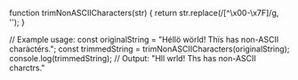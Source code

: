 function trimNonASCIICharacters(str) {
  return str.replace(/[^\x00-\x7F]/g, '');
}

// Example usage:
const originalString = "Héllö wörld! Thïs has non-ASCII charàctérs.";
const trimmedString = trimNonASCIICharacters(originalString);
console.log(trimmedString); // Output: "Hll wrld! Ths has non-ASCII charctrs."
